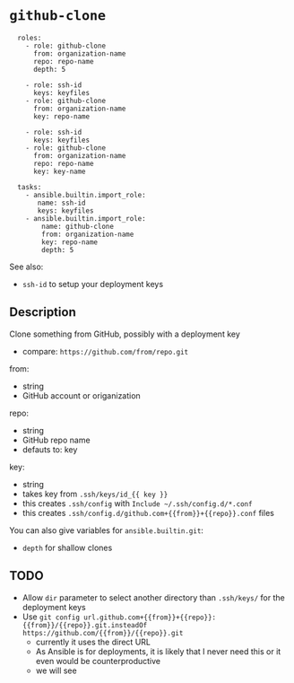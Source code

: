 # `github-clone`

```
  roles:
    - role: github-clone
      from: organization-name
      repo: repo-name
      depth: 5

    - role: ssh-id
      keys: keyfiles
    - role: github-clone
      from: organization-name
      key: repo-name

    - role: ssh-id
      keys: keyfiles
    - role: github-clone
      from: organization-name
      repo: repo-name
      key: key-name
```

```
  tasks:
    - ansible.builtin.import_role:
       name: ssh-id
       keys: keyfiles
    - ansible.builtin.import_role:
        name: github-clone
        from: organization-name
        key: repo-name
        depth: 5
```

See also:

- `ssh-id` to setup your deployment keys


## Description

Clone something from GitHub, possibly with a deployment key

- compare: `https://github.com/from/repo.git`

from:

- string
- GitHub account or origanization

repo:

- string
- GitHub repo name
- defauts to: key

key:

- string
- takes key from `.ssh/keys/id_{{ key }}`
- this creates `.ssh/config` with `Include ~/.ssh/config.d/*.conf`
- this creates `.ssh/config.d/github.com+{{from}}+{{repo}}.conf` files

You can also give variables for `ansible.builtin.git`:

- `depth` for shallow clones


## TODO

- Allow `dir` parameter to select another directory than `.ssh/keys/` for the deployment keys
- Use `git config url.github.com+{{from}}+{{repo}}:{{from}}/{{repo}}.git.insteadOf https://github.com/{{from}}/{{repo}}.git`
  - currently it uses the direct URL
  - As Ansible is for deployments, it is likely that I never need this or it even would be counterproductive
  - we will see

